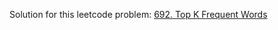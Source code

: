 Solution for this leetcode problem: [692. Top K Frequent Words](https://leetcode.com/problems/top-k-frequent-words/description/)
